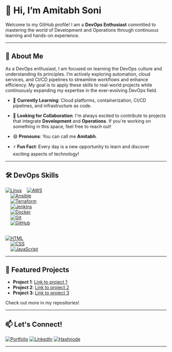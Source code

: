 # 👋 Hi, I’m Amitabh Soni

Welcome to my GitHub profile! I am a **DevOps Enthusiast** committed to mastering the world of Development and Operations through continuous learning and hands-on experience.

---

## 🚀 About Me

As a DevOps enthusiast, I am focused on learning the DevOps culture and understanding its principles. I’m actively exploring automation, cloud services, and CI/CD pipelines to streamline workflows and enhance efficiency. My goal is to apply these skills to real-world projects while continuously expanding my expertise in the ever-evolving DevOps field.

- 🌱 **Currently Learning**: Cloud platforms, containerization, CI/CD pipelines, and infrastructure as code.
- 🤝 **Looking for Collaboration**: I'm always excited to contribute to projects that integrate **Development** and **Operations**. If you're working on something in this space, feel free to reach out!

- 😄 **Pronouns**: You can call me **Amitabh**.
- ⚡ **Fun Fact**: Every day is a new opportunity to learn and discover exciting aspects of technology!

---

## 🛠️ DevOps Skills

[![Linux](https://skillicons.dev/icons?i=linux)](https://skillicons.dev) &nbsp;&nbsp;&nbsp;[![AWS](https://skillicons.dev/icons?i=aws)](https://skillicons.dev)   
&nbsp;&nbsp;&nbsp; <!-- This creates some space -->
[![Ansible](https://skillicons.dev/icons?i=ansible)](https://skillicons.dev)   
&nbsp;&nbsp;&nbsp; <!-- This creates some space -->
[![Terraform](https://skillicons.dev/icons?i=terraform)](https://skillicons.dev)   
&nbsp;&nbsp;&nbsp; <!-- This creates some space -->
[![Jenkins](https://skillicons.dev/icons?i=jenkins)](https://skillicons.dev)   
&nbsp;&nbsp;&nbsp; <!-- This creates some space -->
[![Docker](https://skillicons.dev/icons?i=docker)](https://skillicons.dev)   
&nbsp;&nbsp;&nbsp; <!-- This creates some space -->
[![Git](https://skillicons.dev/icons?i=git)](https://skillicons.dev)   
&nbsp;&nbsp;&nbsp; <!-- This creates some space -->
[![GitHub](https://skillicons.dev/icons?i=github)](https://skillicons.dev)   
&nbsp;&nbsp;&nbsp; <!-- This creates some space -->
<!-- [![Kubernetes](https://skillicons.dev/icons?i=kubernetes)](https://skillicons.dev) -->
[![HTML](https://skillicons.dev/icons?i=html)](https://skillicons.dev)   
&nbsp;&nbsp;&nbsp; <!-- This creates some space -->
[![CSS](https://skillicons.dev/icons?i=css)](https://skillicons.dev)   
&nbsp;&nbsp;&nbsp; <!-- This creates some space -->
[![JavaScript](https://skillicons.dev/icons?i=javascript)](https://skillicons.dev)   



<!-- [![Kubernetes](https://skillicons.dev/icons?i=kubernetes)](https://skillicons.dev) -->

---

## 🌟 Featured Projects

- **Project 1**: [Link to project 1](#)
- **Project 2**: [Link to project 2](#)
- **Project 3**: [Link to project 3](#)

Check out more in my repositories!

---

## 📫 Let's Connect!

[![Portfolio](https://img.shields.io/badge/Portfolio-00A98F?style=for-the-badge)](https://amitabh.engineer/)
[![LinkedIn](https://img.shields.io/badge/LinkedIn-0077B5?style=for-the-badge&logo=linkedin&logoColor=white)](https://linkedin.com/in/amitabh-soni-devops)
[![Hashnode](https://img.shields.io/badge/Hashnode-2962FF?style=for-the-badge&logo=hashnode&logoColor=white)](https://amitabhdevops.hashnode.dev/)

---
